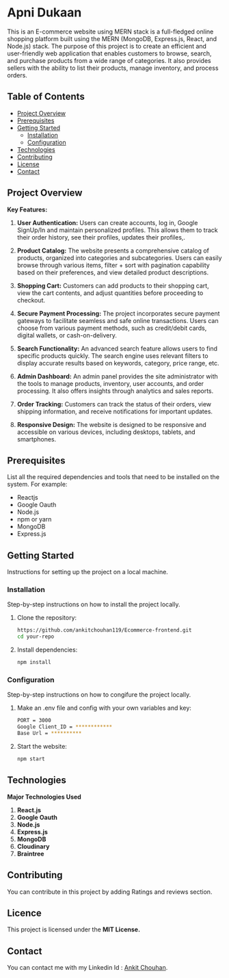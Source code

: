 # Apni Dukaan 

This is an E-commerce website using MERN stack is a full-fledged online shopping platform built using the MERN (MongoDB, Express.js, React, and Node.js) stack. The purpose of this project is to create an efficient and user-friendly web application that enables customers to browse, search, and purchase products from a wide range of categories. It also provides sellers with the ability to list their products, manage inventory, and process orders.

## Table of Contents

- [Project Overview](#project-overview)
- [Prerequisites](#prerequisites)
- [Getting Started](#getting-started)
  - [Installation](#installation)
  - [Configuration](#configuration)
- [Technologies](#technologies)
- [Contributing](#contributing)
- [License](#license)
- [Contact](#contact)

## Project Overview

**Key Features:**

1. **User Authentication:** Users can create accounts, log in, Google SignUp/In and maintain personalized profiles. This allows them to track their order history, see their profiles, updates their profiles,.

2. **Product Catalog:** The website presents a comprehensive catalog of products, organized into categories and subcategories. Users can easily browse through various items, filter + sort with pagination capability based on their preferences, and view detailed product descriptions.

3. **Shopping Cart:** Customers can add products to their shopping cart, view the cart contents, and adjust quantities before proceeding to checkout.

4. **Secure Payment Processing:** The project incorporates secure payment gateways to facilitate seamless and safe online transactions. Users can choose from various payment methods, such as credit/debit cards, digital wallets, or cash-on-delivery.

5. **Search Functionality:** An advanced search feature allows users to find specific products quickly. The search engine uses relevant filters to display accurate results based on keywords, category, price range, etc.

6. **Admin Dashboard:** An admin panel provides the site administrator with the tools to manage products, inventory, user accounts, and order processing. It also offers insights through analytics and sales reports.

7. **Order Tracking:** Customers can track the status of their orders, view shipping information, and receive notifications for important updates.

8. **Responsive Design:** The website is designed to be responsive and accessible on various devices, including desktops, tablets, and smartphones.


## Prerequisites

List all the required dependencies and tools that need to be installed on the system. For example:

- Reactjs
- Google Oauth
- Node.js 
- npm or yarn 
- MongoDB
- Express.js

## Getting Started

Instructions for setting up the project on a local machine.

### Installation

Step-by-step instructions on how to install the project locally.

1. Clone the repository:
   ```bash
   https://github.com/ankitchouhan119/Ecommerce-frontend.git
   cd your-repo
2. Install dependencies:
   ```bash
   npm install

### Configuration

Step-by-step instructions on how to congifure the project locally.

1. Make an .env file and config with your own variables and key:
   ```bash
   PORT = 3000
   Google Client_ID = ************
   Base Url = **********
2. Start the website:
   ```bash
   npm start

## Technologies

**Major Technologies Used**

1. **React.js**
2. **Google Oauth**
1. **Node.js**
2. **Express.js**
3. **MongoDB**
4. **Cloudinary**
5. **Braintree**

## Contributing 

You can contribute in this project by adding Ratings and reviews section.

## Licence 

This project is licensed under the **MIT License.**

## Contact
You can contact me with my Linkedin Id :  [Ankit Chouhan](https://www.linkedin.com/in/ankit-chouhan-b41a87206/).


 
